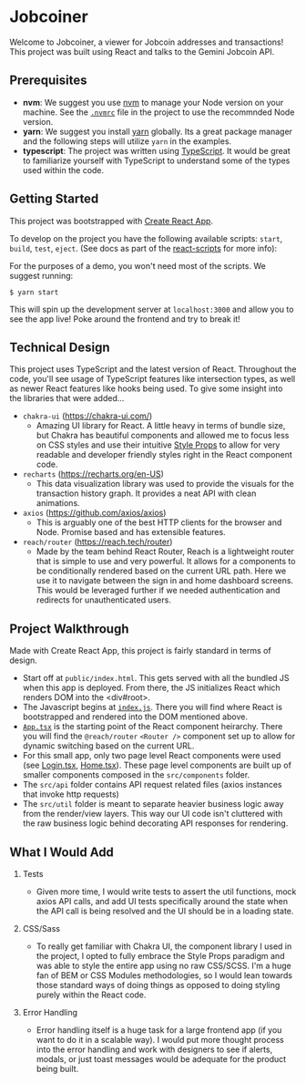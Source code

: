 # Jobcoiner

Welcome to Jobcoiner, a viewer for Jobcoin addresses and transactions! This project was built using React and talks to the Gemini Jobcoin API.

## Prerequisites

- **nvm**: We suggest you use [nvm](https://github.com/nvm-sh/nvm) to manage your Node version on your machine. See the [`.nvmrc`](.nvmrc) file in the project to use the recommnded Node version.
- **yarn**: We suggest you install [yarn](https://yarnpkg.com/) globally. Its a great package manager and the following steps will utilize `yarn` in the examples.
- **typescript**: The project was written using [TypeScript](https://www.typescriptlang.org/). It would be great to familiarize yourself with TypeScript to understand some of the types used within the code.

## Getting Started

This project was bootstrapped with [Create React App](https://github.com/facebook/create-react-app).

To develop on the project you have the following available scripts: `start`, `build`, `test`, `eject`. (See docs as part of the [react-scripts](https://create-react-app.dev/docs/available-scripts/) for more info):

For the purposes of a demo, you won't need most of the scripts. We suggest running:

```
$ yarn start
```

This will spin up the development server at `localhost:3000` and allow you to see the app live! Poke around the frontend and try to break it!

## Technical Design

This project uses TypeScript and the latest version of React. Throughout the code, you'll see usage of TypeScript features like intersection types, as well as newer React features like hooks being used. To give some insight into the libraries that were added...

- `chakra-ui` (https://chakra-ui.com/)
  - Amazing UI library for React. A little heavy in terms of bundle size, but Chakra has beautiful components and allowed me to focus less on CSS styles and use their intuitive [Style Props](https://chakra-ui.com/docs/features/style-props) to allow for very readable and developer friendly styles right in the React component code.
- `recharts` (https://recharts.org/en-US)
  - This data visualization library was used to provide the visuals for the transaction history graph. It provides a neat API with clean animations.
- `axios` (https://github.com/axios/axios)
  - This is arguably one of the best HTTP clients for the browser and Node. Promise based and has extensible features.
- `reach/router` (https://reach.tech/router)
  - Made by the team behind React Router, Reach is a lightweight router that is simple to use and very powerful. It allows for a components to be conditionally rendered based on the current URL path. Here we use it to navigate between the sign in and home dashboard screens. This would be leveraged further if we needed authentication and redirects for unauthenticated users.

## Project Walkthrough

Made with Create React App, this project is fairly standard in terms of design.

- Start off at `public/index.html`. This gets served with all the bundled JS when this app is deployed. From there, the JS initializes React which renders DOM into the <div#root>.
- The Javascript begins at [`index.js`](src/index.js). There you will find where React is bootstrapped and rendered into the DOM mentioned above.
- [`App.tsx`](src/App.tsx) is the starting point of the React component heirarchy. There you will find the `@reach/router` `<Router />` component set up to allow for dynamic switching based on the current URL.
- For this small app, only two page level React components were used (see [Login.tsx](src/Login.tsx), [Home.tsx](src/Home.tsx)). These page level components are built up of smaller components composed in the `src/components` folder.
- The `src/api` folder contains API request related files (axios instances that invoke http requests)
- The `src/util` folder is meant to separate heavier business logic away from the render/view layers. This way our UI code isn't cluttered with the raw business logic behind decorating API responses for rendering.

## What I Would Add

1. Tests
   - Given more time, I would write tests to assert the util functions, mock axios API calls, and add UI tests specifically around the state when the API call is being resolved and the UI should be in a loading state.
2. CSS/Sass

   - To really get familiar with Chakra UI, the component library I used in the project, I opted to fully embrace the Style Props paradigm and was able to style the entire app using no raw CSS/SCSS. I'm a huge fan of BEM or CSS Modules methodologies, so I would lean towards those standard ways of doing things as opposed to doing styling purely within the React code.

3. Error Handling
   - Error handling itself is a huge task for a large frontend app (if you want to do it in a scalable way). I would put more thought process into the error handling and work with designers to see if alerts, modals, or just toast messages would be adequate for the product being built.
